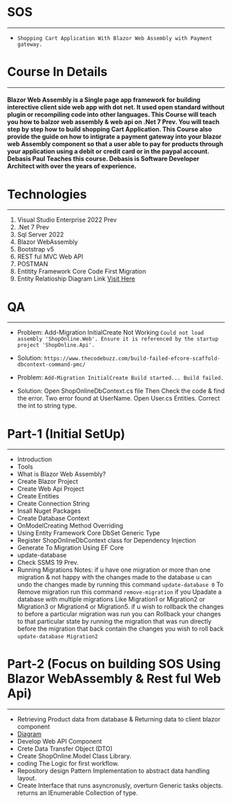 # SOS
---
- `Shopping Cart Application With Blazor Web Assembly with Payment gateway.`


# Course In Details
---
#### Blazor Web Assembly is a Single page app framework for building interective client side web app with dot net. It used open standard without plugin or recompiling code into other languages. This Course will teach you how to balzor web assembly & web api on .Net 7 Prev. You will teach step by step how to build shopping Cart Application. This Course also provide the guide on how to intigrate a payment gateway into your blazor web Assembly component so that a user able to pay for products through your application using a debit or credit card or in the paypal account. Debasis Paul Teaches this course. Debasis is Software Developer Architect with over the years of experience.

# Technologies
---
1. Visual Studio Enterprise 2022 Prev
2. .Net 7 Prev
3. Sql Server 2022
4. Blazor WebAssembly
5. Bootstrap v5
6. REST ful MVC Web API
7. POSTMAN
8. Entitity Framework Core Code First Migration
9. Entity Relatioship Diagram Link [Visit Here](https://lucid.app/lucidchart/969fa12e-1cb2-49bf-9e2d-3a89accc11ab/edit?viewport_loc=-65%2C-11%2C1707%2C872%2C0_0&invitationId=inv_534ffb26-27c6-4037-99ad-da8d6e9f0aa2#)

# QA
---
- Problem: Add-Migration InitialCreate Not Working `Could not load assembly 'ShopOnline.Web'. Ensure it is referenced by the startup project 'ShopOnline.Api'.`
- Solution: `https://www.thecodebuzz.com/build-failed-efcore-scaffold-dbcontext-command-pmc/`

- Problem: `Add-Migration InitialCreate
Build started...
Build failed.`
- Solution: Open ShopOnlineDbContext.cs file Then Check the code & find the error. Two error found at UserName. Open User.cs Entities. Correct the int to string type.

# Part-1 (Initial SetUp)
---
-  Introduction
-  Tools
-  What is Blazor Web Assembly?
-  Create Blazor Project
-  Create Web Api Project
-  Create Entities
-  Create Connection String
-  Insall Nuget Packages
-  Create Database Context
-  OnModelCreating Method Overriding
-  Using Entity Framework Core DbSet Generic Type 
-  Register ShopOnlineDbContext class for Dependency Injection
-  Generate To Migration Using EF Core
-  update-database
-  Check SSMS 19 Prev.
-  Running Migrations Notes: if u have one migration or more than one migration & not happy with the changes made to the database u can undo the changes made by running this command `update-database 0` To Remove migration run this command `remove-migration` if you Upadate a database with multiple migrations Like Migration1 or Migration2 or Migration3 or Migration4 or Migration5. if u wish to rollback the changes to before a particular migration was run you can Rollback your changes to that particular state by running the migration that was run directly before the migration that back contain the changes you wish to roll back `update-database Migration2`

# Part-2 (Focus on building SOS Using Blazor WebAssembly & Rest ful Web Api)
---
- Retrieving Product data from database & Returning data to client blazor component
- [Diagram](https://lucid.app/lucidchart/4715f825-77f7-4867-bf6d-0b9c9961cf0f/edit?viewport_loc=-10%2C-11%2C1707%2C872%2C0_0&invitationId=inv_02814206-a40a-4c94-9087-ab773e457b69#) 
- Develop Web API Component
- Crete Data Transfer Object (DTO)
- Create ShopOnline.Model Class Library.
- coding The Logic for first workflow.
- Repository design Pattern Implementation to abstract data handling layout.
- Create Interface that runs asyncronusly, overturn Generic tasks objects. returns an IEnumerable Collection of type.
